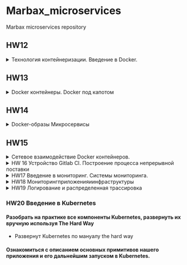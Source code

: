 # Marbax_microservices
Marbax microservices repository

## HW12
<details><summary>Технология контейнеризации. Введение в Docker.</summary><p>

#### Установлен докер ,по мануалу с офф сайта 
#### Исследованы команды и возможности докера (в спойлере)

<details><summary>Работа с Docker:</summary><p>

Для работы нужны права рута(наверное)
- ```docker version``` вывести версию клиента и сервера докера
- ```docker info``` вывести информацию о докере и хосте
- ```docker ps```  вывести информацию о запущенных контейнерах. ```docker ps -a``` инфа о всех контейнерах. ```docker images``` инфа о сохраненных контейнерах
- ```docker run -it ubuntu:16.04 /bin/bash ``` создать и запустить контейнер ,который после выхода останется запущенным(не остается), ключ ```--rm``` то контейнер не останется после выхода из него
- ```docker ps -a --format "table {{.ID}}\t{{.Image}}\t{{.CreatedAt}}\t{{.Names}}" ``` инфа о контейнерах с временем создания 
- ```docker start <container_id>``` запускает уже созданый (остановленный) контейнер
- ```docker atach <container_id>``` подсоединяет терминал к созданному контейнеру
- ```docker run -i``` = docker create + docker start + docker attach*
  - -i  – запускаетконтейнерв foreground режиме (docker attach) 
  - -d – запускаетконтейнерв background режиме
  - -t создает TTY 
  - docker run -it ubuntu:16.04 bash 
  - docker run -dt nginx:latest
- ```docker exec``` запускает новый процесс внутри контейнера
- ```docker commit <containet_id> <your_name>/<repo>``` создает image из контейнера, контейнер остается запущенным (наверное) ,можно делать из не запущенных контейнеров
- ```docker inspect <container_id>``` инфа об контейнере , точное описание параметров контенера 
- ```docker inspect <image_id>``` инфа об образе , описание того ,кто сделал когда и тд , количество уровней и базовая инфа о том что в нем 
- ```docker kill <container_id>``` убивает сразу 
- ```docker stop <container_id>``` останавливает и через 10 сек убивает
- ```docker system df``` отображает инфу о размере контейнеров
- ```docker rm <container_id>``` удаляет контейнер , ключ ```-f``` удаляет запущенный контейнер
- ```docker rmi <image_id>``` удаляет образ ,если от него не зависят запущенные контейнеры
- ```docker rm $(docker ps -a -q)``` удалить все контейнеры . ```docker rmi $(docker images -q)``` удалить все образы 

</p></details>

</p></details>

## HW13
<details><summary>Docker контейнеры. Docker под капотом</summary><p>

- Для gcloud выбран другой проект docker 
- Установлен docker-machine ```https://docs.docker.com/machine/install-machine/```

#### Создание docker host
- ```export GOOGLE_PROJECT=docker-231712``` - добавление проекта в переменную окружения для текущего сеанса
- ```docker-machine create --driver google --google-machine-image https://www.googleapis.com/compute/v1/projects/ubuntu-os-cloud/global/images/family/ubuntu-1604-lts --google-machine-type n1-standard-1 --google-zone europe-west1-b docker-host``` - создание виртуалки (экранировка перехода на новую строку не сработала чего то )
- Включен API ```https://console.developers.google.com/apis/api/compute.googleapis.com/overview?project=542682605071``` ( а может подождать просто нужно было)
- ```docker-machine ls``` - посмотреть docker-хосты
- ```eval $(docker-machine env docker-host)``` переключение на удаленный Docker-хост

#### Создание своего образа
- ```docker run --rm -ti tehbilly/htop``` - пид немспейсы изолированы 
- ```docker run --rm --pid host -ti tehbilly/htop``` - контейнер видит процессы хоста
- Создан Dockerfile в котором описано обновление кеша репозитория ,установка нужных пакетов ,скачиваетсяприложение с гита , копируются подготовленые файлы в контейнер ,установлены зависимости ,добавил старт сервиса при старте контейнера .
- Собран образ ```docker build -t reddit:latest .``` - точка в конце указывает путь до до Docker-контекста ,флаг -t задает тег для собраного образа
- ```docker run --name reddit -d --network=host reddit:latest``` - запустил контейнер на удаленном хосте
- ```gcloud compute firewall-rules create reddit-app --allow tcp:9292 --target-tags=docker-machine --description="Allow PUMA connections" --direction=INGRESS``` - создаем правило фаервола для открытия порта 

#### Работа с Docker Hub
- https://hub.docker.com/ зарегестрировался на DockerHub , ```docker login``` залогинился из докера
- ```docker tag reddit:latest <your-login>/<repo> ``` добавлен образ , ```docker push <your-login>/<repo>``` закинут в ДокерХаб
- Т.к. образ лежит теперь в ДокерХабе ,можно запустить его в любом месте ```docker run --name reddit -d -p 9292:9292 <your-login>/<repo>```
- ```docker run --name reddit -d -p 9292:9292 <your-login>/<repo>``` запустить в другом месте (скачается с хаба) с дэбагом (-d)


<details><summary>docker-machine :</summary><p>

 - docker-machine - встроенный в докер инструмент для создания хостов и установки на них docker engine. Имеет поддержку облаков и систем виртуализации   (Virtualbox, GCP и др.)
 -  Команда создания - ```docker-machine create <имя>```. Имен может быть много, переключение между ними через ```eval $(docker-machine env <имя>)```. Переключение на локальный докер - ```eval $(docker-machine env --unset)```. Удаление -```docker-machine rm <имя>```.
 - docker-machine создает хост для докер демона со указываемым образом в --googlemachine-image, в ДЗ используется ubuntu-16.04. Образы которые используются для построения докер контейнеров к этому никак не относятся.
 - Все докер команды, которые запускаются в той же консоли после eval ```$(docker-machine env <имя>)``` работают с удаленным докер демоном в GCP.

</p></details>

- ```docker logs reddit -f``` посмотреть логи контейнера
- ```docker exec -it reddit bash``` подключится к контейнеру ,в баше ```killall5 1``` убить основной процесс ,умрет и контейнер
- ```docker start reddit``` запустить остановленый контейнер по дэфолту(сразу останавливает почему то )
- ```docker stop reddit && docker rm reddit``` остановить и удалить контейнер
- ```docker run --name reddit --rm -it <your-login>/otus-reddit:1.0 bash ``` создать и запустить контейнер и подключиться к нему ,при выходе он остановится
- ```docker inspect <your-login>/<repo>``` рассмотреть образ 
- ```docker inspect <your-login>/<repo> -f '{{.ContainerConfig.Cmd}}' ``` посмотреть как запускается контейнер (исследовать конретный параметр )
- ```docker diff <container_name>``` посмотреть изменения в контейнере

### Задание с *
Не выполнено ,т.к. еще тянет три доп задания из прошлых дз ,которые тоже не сделаны

</p></details>


## HW14
<details><summary> Docker-образы Микросервисы</summary><p>


#### Научился описывать и собирать Docker-образы для сервисного приложения
- Используется Visual Code и встроеный форматер для Докер файлов
- Лучшие практики докера ```https://docs.docker.com/develop/develop-images/dockerfile_best-practices/```
- Скачан архив с приложением
- Описаны Докер файлы 
- Создал bridge-сеть для приложения с сетевивы алисасами (могут быть использованы ,как доменные имена) ```docker network create reddit```
- Пакеты альпайна ```https://pkgs.alpinelinux.org/packages``` 
- Создан volume ```docker create volume reddir_db``` и подключен к монге ```-v reddit_db:/data/db```
#### Научился оптимизировать работу с Docker-образами
- Образы уменьшены до 36-106 МБ с ~700
#### Запускал приложения на основе Docker-образов, оценены удобства запуска контейнеров при помощи docker run
- Контейнер для БД ```docker run -d --network=reddit --network-alias =post_db --network-alias=comment_db mongo:latest```
- Контейнер ```docker run -d --network=reddit --network-alias=post <hub_login>/rep```
- Крнтейнер ```docker run -d --network=reddit --network-alias=comment <hub_login>/rep```
- Контейнер ```docker run -d --network=reddit -p 9292:9292 <hub_login>/rep```
#### Разбил приложение на несколько компонентов
#### Запустил микросервисное приложение

</p></details>

## HW15
<details><summary> Сетевое взаимодействие Docker контейнеров.</summary><p>

#### Разобрался с работой сети в Docker
#### none 
- Контейнер без сетевого доступа наружу ```docker run -ti --rm --network none joffotron/docker-net-tools -c ifconfig```. joffotron/docker-net-tools контейнер с сетевыми тулзами. --network none запуск без внешней сети
- При многократном запуске контенейры не будут конфликтовать ,т.к. у каждого свой ИП неймспейс 
#### host 
- Контейнер в сетевом пространстве хоста ```docker run -ti --rm --network host joffotron/docker-net-tools -c ifconfig```  , вывод такой же как и в ```docker-machine ssh docker-host ifconfig``` 
- При многократном запуске ```docker run --network host -d nginx``` ,спустя несколько секунд старый контейнер будет остановлен , т.к. они используют один ИП неймспейс
#### bridge
- ```docker network create reddit --driver bridge``` создаем свой бридж и подымаем контейнеры с сервисами в нем , т.к. сервисы ссылаются друг на друга по днс именам ,прописаным в Докерфалах ,то в новой инсталяции нужно добавить алиасы
 - ```docker run -d --network=reddit --network-alias=post_db --network-alias=comment_db mongo:latest```
 - ```docker run -d --network=reddit --network-alias=post <your-login>/post:1.0```
 - ```docker run -d --network=reddit --network-alias=comment  <your-login>/comment:1.0```
 - ```docker run -d --network=reddit -p 9292:9292 <your-login>/ui:1.0```
```--name <name> (можнозадатьтолько 1 имя) --network-alias <alias-name> (можнозадатьмножествоалиасов)```
#### double bridge
- Создал две подсети ```docker network create back_net --subnet=10.0.2.0/24``` и ```docker network create front_net --subnet=10.0.1.0/24```
- ```docker run -d --network=front_net -p 9292:9292 --name ui  <your-login>/ui:1.0```
- ```docker run -d --network=back_net --name comment  <your-login>/comment:1.0```
- ```docker run -d --network=back_net --name post  <your-login>/post:1.0```
- ```docker run -d --network=back_net --name mongo_db --network-alias=post_db --network-alias=comment_db mongo:latest```
- При инициализации контейнера ,докер может подключить к нему только одну сеть ,```docker network connect <network> <container>``` подключение доп сетей.
- ```docker network connect front_net post``` и ```docker network connect front_net comment```

### Docker-compose 

#### Установить docker-compose на локальную машину
- Установлен из apt
- Для корректной работы ямля нужно добавить в имя пользователя в переменные окружения
#### Собрать образы приложения reddit с помощью docker-compose
- В директории с docker-compose файлом выполнить ```sudo docker-compose up -d``` для поднятия описаной инфраструктуры , если есть переменные окружения ,они будут искаться по дэфолту в ```.env``` файле
#### Запустить приложение reddit с помощью docker-compose
- Имя проекта генерится от расположения compose.yml можно поменять с помощью переменной окружения COMPOSE_PROJECT_NAME

</p></details>


<details><summary>HW 16 Устройство Gitlab CI. Построение процесса непрерывной поставки</summary><p>

#### Подготовить инсталляцию Gitlab CI
- С помощью тераформа поднят инстанс, установлен докер и скинут кофиг компоса для гитлаба
- Создана группа и проект
<details><summary>Добавлен раннер из консоли хоста гитлаба</summary><p>

docker run -d --name gitlab-runner --restart always -v /srv/gitlab-runner/config:/etc/gitlab-runner -v /var/run/docker.sock:/var/run/docker.sock gitlab/gitlab-runner:latest
</p></details>

- Потом раннер зарегестрирован ```docker exec -it gitlab-runner gitlab-runner register --run-untagged --locked=false```

<details><summary>Вывод</summary><p>

Runtime platform                                    arch=amd64 os=linux pid=12 revision=4745a6f3 version=11.8.0
Running in system-mode.                            
                              
Please enter the gitlab-ci coordinator URL (e.g. https://gitlab.com/):
http://35.198.143.87
Please enter the gitlab-ci token for this runner:
-YsdSsh14vVyFLkCFLe3
Please enter the gitlab-ci description for this runner:
[9c921c64a898]: my-runner
Please enter the gitlab-ci tags for this runner (comma separated):
linux,xenial,ubuntu,docker
Registering runner... succeeded                     runner=-YsdSsh1
Please enter the executor: docker+machine, kubernetes, docker, shell, ssh, virtualbox, docker-ssh, parallels, docker-ssh+machine:
docker
Please enter the default Docker image (e.g. ruby:2.1):
alpine:latest
Runner registered successfully. Feel free to start it, but if it's running already the config should be automatically reloaded!

</p></details>

#### Подготовить репозиторий с кодом приложения
- Добавлено реддит приложение ```git clone https://github.com/express42/reddit.git && rm -rf ./reddit/.git``` и закомичено
#### Описать для приложения этапы пайплайна
- Дописаны тесты для пайплайна
#### Определить окружения
- Добавлены два окружения ,которые включаются только с тегами ```git tag 1.0.0``` , ```git push gitlab gitlab-ci-1 --tags``` и по мануальной кнопке 

</p></details>

<details><summary> HW17 Введение в мониторинг. Системы мониторинга.</summary><p>

#### Prometheus: запуск, конфигурация, знакомствосWeb UI 
- Создано правило фаервола для Prometheus и Puma: ```gcloud compute firewall-rules create prometheus-default --allow tcp:9090``` и ```gcloud compute firewall-rules create puma-default --allow tcp:9292 ```
 
<details><summary> Создадан Docker хост в GCE и настроено локальное окружение на работу с ним</summary><p>

```

gcloud compute firewall-rules create prometheus-default --allow tcp:9090

gcloud compute firewall-rules create puma-default --allow tcp:9292

export GOOGLE_PROJECT=_proj_

docker-machine create --driver google \
    --google-machine-image https://www.googleapis.com/compute/v1/projects/ubuntu-os-cloud/global/images/family/ubuntu-1604-lts \
    --google-machine-type n1-standard-1 \
    --google-zone europe-west1-b \
    docker-host

eval $(docker-machine env docker-host)

docker run --rm -p 9090:9090 -d --name prometheus  prom/prometheus

docker-machine ip docker-host

docker stop prometheus

```

</p></details>

- Установлен готовый образ из докер хаба ```docker run --rm -p 9090:9090 -d --name prometheus  prom/prometheus:v2.1.0```
- Для удобства структура директорий изменена ,изменения сверены с содержимым гитигнора
- Описан докер файл для прометеуса ,который копирует .yml конфиг в контейнер 
- Образы сервисов собраны по скриптам для хелсчеков
- compose.yml отредактирован под новые требования ,добавлен подьем прометеуса со своим волюмом и ограничением хранения данных в один день и добавлен во внутреннюю сеть. Так же ,для сервисы определены образы ,а не билды
#### Мониторинг состояния микросервисов
- Проведены эксперементы с реакцией прометеуса, при отключении одного из сервисов 
#### Сбор метрик хоста с использованием экспортера
- В compose.yml добавлено описание node-exporter для сбора метрик с хоста , так же добавлен во внутреннюю сеть
- В конфиг прометеуса добавлен джоб для node-exporter , потом прометеус пересобран с новыми изменениями ,перезапущен compose.yml 
- Проверено как прометеус отображает график нагрузки цп хоста 
- Образы запушены на докер хаб
- VM docker-host удален :с 
Ссылка на докер хаб с образами - https://hub.docker.com/u/marbax
#### Заданиясо *
- Не сделаны ,нужно догонять

</p></details>

<details><summary> HW18 Мониторингприложенияиинфраструктуры</summary><p>

#### Мониторинг Docker контейнеров
- compose файлы разделены - один для приложения , другой для мониторинга 
- Добавлено описание сервиса cAdvisor , в ямле прометеуса создан джоб для cAdvisor также 
- Прометеус пересобран
#### Визуализация метрик
- Добавлен сервис Grafana, логин и пароль задается при в compose файле 
- json дашборда скачан с сайта Grafana и импортирован
#### Сбор метрик работы приложения и бизнес метрик
- В ямль Prometheus добавлен джоб для пост сервиса 
- Пересобран контейнер прометеуса и весь compose 
- Построены два простых графика в Grafana 
- Добавления третьего графика с ограничением по 95му перцентилю
- Конфиг сохранен и экспортирован
- Для сбора бизнес метрик построены 2 графика : по росту кол-ва постов и комментариев  , они так же сохранены в отдельный файл и экспортированы
#### Настройка и проверка алертинга
- Используется Alertmanager Prometheus'а ,т.к. он еффективнее
- Описан Dockerfile для Alertmanager
- Добавлен конфиг для Alertmanager с указанием урла Апи и каналом ,куда слать
- Описан новый сервис для Alertmanager
- Создан ямль для алерта и добавлен в Докерфайл для копирования в контейнер
- Ссылка на докер хаб с образами - https://hub.docker.com/u/marbax
#### Много заданий со * (необязательных)

</p></details>


<details><summary> HW19 Логирование и распределенная трассировка</summary><p>

#### Сбор неструктурированных логов
- Обновлен код микросервисов и пересобраны контейнеры
- Создан compose файл описания контейнеров для мониторинга : fluentd , elasticsearch , kibana
- Создан и описан докерфайл fluentd
- Описан файл конфигурации fluentd 
- В compose файле сервисов приложения определен драйвер логирования
- Для парсинга неструктурированых логов приходится использовать регулярные выражения , вместо них лучше использоватоь grok-шаблоны

#### Визуализация логов
- В Kibana добавлен индекс паттерн fluentd 

#### Сбор структурированных логов
- В конфиг dkuentd добавлен фильтр для парсинга логов приходящих от микросервиса post (работает для структурированых логов (которые уже в формате json))

#### Распределенная трасировка
- Добавлен Zipkin в сервисы логирования 

#### Задание со здвездочкой 
- Микросервис post отвечает стабильно по  3 секунды 
Настроен слип на 3 сек в post_app.py
```max_resp_time = 3 
        median_time = time.sleep(max_resp_time)
```
</p></details>


### HW20  Введение в Kubernetes

#### Разобрать на практике все компоненты Kubernetes, развернуть их вручную используя The Hard Way
- Развернут Kubernetes по мануалу the hard way 
#### Ознакомиться с описанием основных примитивов нашего приложения и его дальнейшим запуском в Kubernetes.


